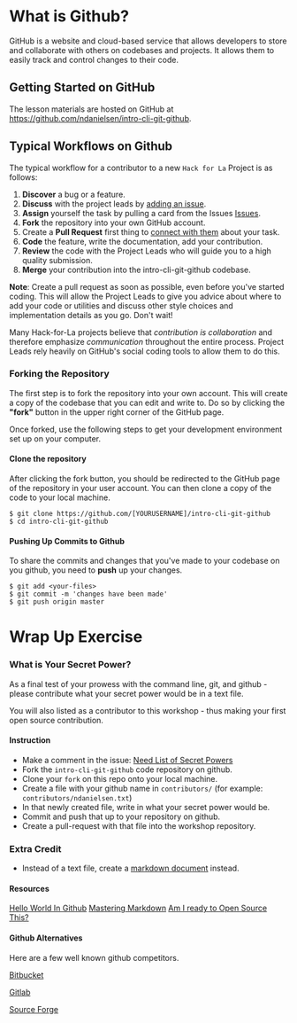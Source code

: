 # What is Github?

 GitHub is a website and cloud-based service that allows developers to store and collaborate with others on codebases and projects. It allows them to easily track and control changes to their code.

## Getting Started on GitHub

The lesson materials are hosted on GitHub at https://github.com/ndanielsen/intro-cli-git-github.


## Typical Workflows on Github

The typical workflow for a contributor to a new `Hack for La` Project is as follows:

1. **Discover** a bug or a feature.
2. **Discuss** with the project leads by [adding an issue](https://github.com/ndanielsen/intro-cli-git-github/issues).
3. **Assign** yourself the task by pulling a card from the Issues [Issues](https://github.com/ndanielsen/intro-cli-git-github/issues).
4. **Fork** the repository into your own GitHub account.
5. Create a **Pull Request** first thing to [connect with them](https://github.com/ndanielsen/intro-cli-git-github/pulls) about your task.
6. **Code** the feature, write the documentation, add your contribution.
7. **Review** the code with the Project Leads who will guide you to a high quality submission.
8. **Merge** your contribution into the intro-cli-git-github codebase.

**Note**: Create a pull request as soon as possible, even before you've started coding. This will allow the Project Leads to give you advice about where to add your code or utilities and discuss other style choices and implementation details as you go. Don't wait!

Many Hack-for-La projects believe that *contribution is collaboration* and therefore emphasize *communication* throughout the entire process. Project Leads rely heavily on GitHub's social coding tools to allow them to do this.

### Forking the Repository

The first step is to fork the repository into your own account. This will create a copy of the codebase that you can edit and write to. Do so by clicking the **"fork"** button in the upper right corner of the GitHub page.

Once forked, use the following steps to get your development environment set up on your computer.

#### Clone the repository

  After clicking the fork button, you should be redirected to the GitHub page of the repository in your user account. You can then clone a copy of the code to your local machine.

  ```
  $ git clone https://github.com/[YOURUSERNAME]/intro-cli-git-github
  $ cd intro-cli-git-github
  ```

#### Pushing Up Commits to Github

  To share the commits and changes that you've made to your codebase on you github, you need to **push** up your changes.

  ```
  $ git add <your-files>
  $ git commit -m 'changes have been made'
  $ git push origin master
  ```

# Wrap Up Exercise

### What is Your Secret Power?

As a final test of your prowess with the command line, git, and github - please contribute what your secret power would be in a text file.

You will also listed as a contributor to this workshop - thus making your first open source contribution.

#### Instruction
- Make a comment in the issue: [Need List of Secret Powers](https://github.com/ndanielsen/intro-cli-git-github/issues/2)
- Fork the `intro-cli-git-github` code repository on github.
- Clone your `fork` on this repo onto your local machine.
- Create a file with your github name in `contributors/` (for example: `contributors/ndanielsen.txt`)
- In that newly created file, write in what your secret power would be.
- Commit and push that up to your repository on github.
- Create a pull-request with that file into the workshop repository.

### Extra Credit
- Instead of a text file, create a [markdown document](https://guides.github.com/features/mastering-markdown/) instead.


#### Resources

[Hello World In Github](https://guides.github.com/activities/hello-world/)
[Mastering Markdown](https://guides.github.com/features/mastering-markdown/)
[Am I ready to Open Source This?](https://gist.github.com/ndanielsen/ae7330dea721597f9647ae0de8689744)

#### Github Alternatives

Here are a few well known github competitors.

[Bitbucket](https://bitbucket.org/) 

[Gitlab](https://about.gitlab.com/)

[Source Forge](https://sourceforge.net/)
